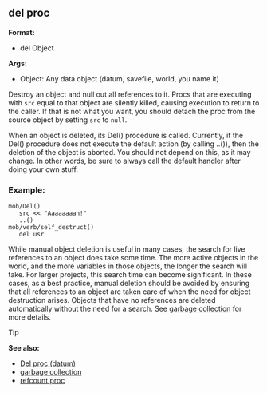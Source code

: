 ## del proc

**Format:**
+   del Object

**Args:**
+   Object: Any data object (datum, savefile, world, you name it)

Destroy an object and null out all references to it. Procs that
are executing with `src` equal to that object are silently killed,
causing execution to return to the caller. If that is not what you want,
you should detach the proc from the source object by setting `src` to
`null`. 

When an object is deleted, its Del() procedure is
called. Currently, if the Del() procedure does not execute the default
action (by calling ..()), then the deletion of the object is aborted.
You should not depend on this, as it may change. In other words, be sure
to always call the default handler after doing your own stuff.
### Example:

```dm
mob/Del()
   src << "Aaaaaaaah!"
   ..()
mob/verb/self_destruct()
   del usr
```

While manual object deletion is useful in many cases, the search for live references to an
object does take some time. The more active objects in the world, and
the more variables in those objects, the longer the search will take.
For larger projects, this search time can become significant. In these
cases, as a best practice, manual deletion should be avoided by ensuring
that all references to an object are taken care of when the need for
object destruction arises. Objects that have no references are deleted
automatically without the need for a search. See [garbage
collection](/ref/DM/garbage.md) for more details.

> [!TIP] 
> **See also:**
> +   [Del proc (datum)](/ref/datum/proc/Del.md) 
> +   [garbage collection](/ref/DM/garbage.md) 
> +   [refcount proc](/ref/proc/refcount.md) 